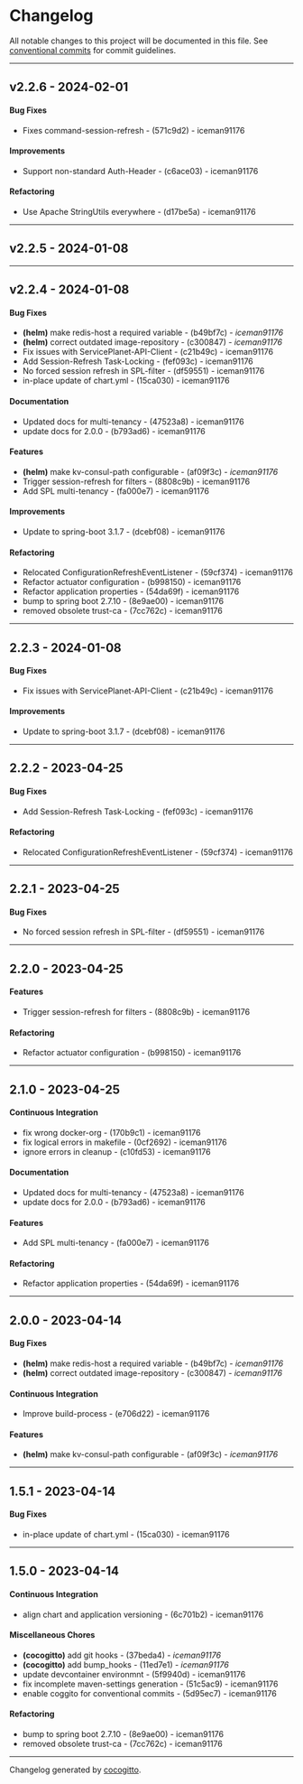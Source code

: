 # Changelog
All notable changes to this project will be documented in this file. See [conventional commits](https://www.conventionalcommits.org/) for commit guidelines.

- - -
## v2.2.6 - 2024-02-01
#### Bug Fixes
- Fixes command-session-refresh  - (571c9d2) - iceman91176
#### Improvements
- Support non-standard Auth-Header  - (c6ace03) - iceman91176
#### Refactoring
- Use Apache StringUtils everywhere  - (d17be5a) - iceman91176

- - -

## v2.2.5 - 2024-01-08

- - -

## v2.2.4 - 2024-01-08
#### Bug Fixes
- **(helm)** make redis-host a required variable - (b49bf7c) - *iceman91176*
- **(helm)** correct outdated image-repository - (c300847) - *iceman91176*
- Fix issues with ServicePlanet-API-Client - (c21b49c) - iceman91176
- Add Session-Refresh Task-Locking - (fef093c) - iceman91176
- No forced session refresh in SPL-filter - (df59551) - iceman91176
- in-place update of chart.yml - (15ca030) - iceman91176
#### Documentation
- Updated docs for multi-tenancy - (47523a8) - iceman91176
- update docs for 2.0.0 - (b793ad6) - iceman91176
#### Features
- **(helm)** make kv-consul-path configurable - (af09f3c) - *iceman91176*
- Trigger session-refresh for filters - (8808c9b) - iceman91176
- Add SPL multi-tenancy - (fa000e7) - iceman91176
#### Improvements
- Update to spring-boot 3.1.7 - (dcebf08) - iceman91176
#### Refactoring
- Relocated ConfigurationRefreshEventListener - (59cf374) - iceman91176
- Refactor actuator configuration - (b998150) - iceman91176
- Refactor application properties - (54da69f) - iceman91176
- bump to spring boot 2.7.10 - (8e9ae00) - iceman91176
- removed obsolete trust-ca - (7cc762c) - iceman91176

- - -

## 2.2.3 - 2024-01-08
#### Bug Fixes
- Fix issues with ServicePlanet-API-Client - (c21b49c) - iceman91176
#### Improvements
- Update to spring-boot 3.1.7 - (dcebf08) - iceman91176

- - -

## 2.2.2 - 2023-04-25
#### Bug Fixes
- Add Session-Refresh Task-Locking - (fef093c) - iceman91176
#### Refactoring
- Relocated ConfigurationRefreshEventListener - (59cf374) - iceman91176

- - -

## 2.2.1 - 2023-04-25
#### Bug Fixes
- No forced session refresh in SPL-filter - (df59551) - iceman91176

- - -

## 2.2.0 - 2023-04-25
#### Features
- Trigger session-refresh for filters - (8808c9b) - iceman91176
#### Refactoring
- Refactor actuator configuration - (b998150) - iceman91176

- - -

## 2.1.0 - 2023-04-25
#### Continuous Integration
- fix wrong docker-org - (170b9c1) - iceman91176
- fix logical errors in makefile - (0cf2692) - iceman91176
- ignore errors in cleanup - (c10fd53) - iceman91176
#### Documentation
- Updated docs for multi-tenancy - (47523a8) - iceman91176
- update docs for 2.0.0 - (b793ad6) - iceman91176
#### Features
- Add SPL multi-tenancy - (fa000e7) - iceman91176
#### Refactoring
- Refactor application properties - (54da69f) - iceman91176

- - -

## 2.0.0 - 2023-04-14
#### Bug Fixes
- **(helm)** make redis-host a required variable - (b49bf7c) - *iceman91176*
- **(helm)** correct outdated image-repository - (c300847) - *iceman91176*
#### Continuous Integration
- Improve build-process - (e706d22) - iceman91176
#### Features
- **(helm)** make kv-consul-path configurable - (af09f3c) - *iceman91176*

- - -

## 1.5.1 - 2023-04-14
#### Bug Fixes
- in-place update of chart.yml - (15ca030) - iceman91176

- - -

## 1.5.0 - 2023-04-14
#### Continuous Integration
- align chart and application versioning - (6c701b2) - iceman91176
#### Miscellaneous Chores
- **(cocogitto)** add git hooks - (37beda4) - *iceman91176*
- **(cocogitto)** add bump_hooks - (11ed7e1) - *iceman91176*
- update devcontainer environmnt - (5f9940d) - iceman91176
- fix incomplete maven-settings generation - (51c5ac9) - iceman91176
- enable coggito for conventional commits - (5d95ec7) - iceman91176
#### Refactoring
- bump to spring boot 2.7.10 - (8e9ae00) - iceman91176
- removed obsolete trust-ca - (7cc762c) - iceman91176

- - -

Changelog generated by [cocogitto](https://github.com/cocogitto/cocogitto).